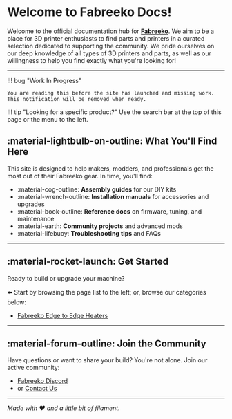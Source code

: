 # Welcome to Fabreeko Docs!

Welcome to the official documentation hub for <a target="_blank" href="//www.fabreeko.com">**Fabreeko**</a>. We aim to be a place for 3D printer enthusiasts to find parts and printers in a curated selection dedicated to supporting the community. We pride ourselves on our deep knowledge of all types of 3D printers and parts, as well as our willingness to help you find exactly what you're looking for!

---

!!! bug "Work In Progress"

    You are reading this before the site has launched and missing work.  This notification will be removed when ready.  

!!! tip "Looking for a specific product?"
    Use the search bar at the top of this page or the menu to the left.

## :material-lightbulb-on-outline: What You'll Find Here

This site is designed to help makers, modders, and professionals get the most out of their Fabreeko gear. In time, you'll find:

- :material-cog-outline: **Assembly guides** for our DIY kits  
- :material-wrench-outline: **Installation manuals** for accessories and upgrades  
- :material-book-outline: **Reference docs** on firmware, tuning, and maintenance  
- :material-earth: **Community projects** and advanced mods  
- :material-lifebuoy: **Troubleshooting tips** and FAQs

---

## :material-rocket-launch: Get Started

Ready to build or upgrade your machine?

:arrow_left: Start by browsing the page list to the left; or, browse our categories below:

- [Fabreeko Edge to Edge Heaters](fabreeko/edge-2-edge-heaters.md)

---

## :material-forum-outline: Join the Community

Have questions or want to share your build? You're not alone. Join our active community:

- [Fabreeko Discord](https://discord.gg/Fabreeko)
- or [Contact Us](https://www.fabreeko.com/pages/about-us)

---

*Made with ❤️ and a little bit of filament.*
